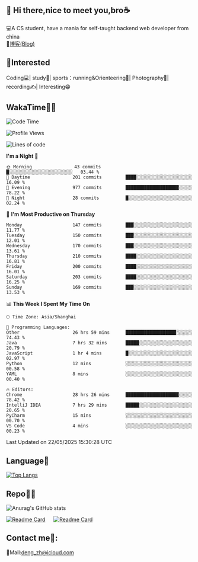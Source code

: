 👋 Hi there,nice to meet you,bro☕
---
💻A CS student, have a mania for self-taught backend web developer from china   
📌[博客(Blog)](https://github.com/HealUP/MyBlog)

 <!-- waka-box start -->
 <!-- waka-box end -->
 
🧲**Interested**
--
Coding💻| study📖| sports：running&Orienteering🏃‍| Photography📸| recording✍️| Interesting😁

WakaTime👨‍💻
---
<!--START_SECTION:waka-->
![Code Time](http://img.shields.io/badge/Code%20Time-3%2C043%20hrs%2043%20mins-blue)

![Profile Views](http://img.shields.io/badge/Profile%20Views-0-blue)

![Lines of code](https://img.shields.io/badge/From%20Hello%20World%20I%27ve%20Written-205.1%20thousand%20lines%20of%20code-blue)

**I'm a Night 🦉** 

```text
🌞 Morning                43 commits          █░░░░░░░░░░░░░░░░░░░░░░░░   03.44 % 
🌆 Daytime                201 commits         ████░░░░░░░░░░░░░░░░░░░░░   16.09 % 
🌃 Evening                977 commits         ████████████████████░░░░░   78.22 % 
🌙 Night                  28 commits          █░░░░░░░░░░░░░░░░░░░░░░░░   02.24 % 
```
📅 **I'm Most Productive on Thursday** 

```text
Monday                   147 commits         ███░░░░░░░░░░░░░░░░░░░░░░   11.77 % 
Tuesday                  150 commits         ███░░░░░░░░░░░░░░░░░░░░░░   12.01 % 
Wednesday                170 commits         ███░░░░░░░░░░░░░░░░░░░░░░   13.61 % 
Thursday                 210 commits         ████░░░░░░░░░░░░░░░░░░░░░   16.81 % 
Friday                   200 commits         ████░░░░░░░░░░░░░░░░░░░░░   16.01 % 
Saturday                 203 commits         ████░░░░░░░░░░░░░░░░░░░░░   16.25 % 
Sunday                   169 commits         ███░░░░░░░░░░░░░░░░░░░░░░   13.53 % 
```


📊 **This Week I Spent My Time On** 

```text
🕑︎ Time Zone: Asia/Shanghai

💬 Programming Languages: 
Other                    26 hrs 59 mins      ███████████████████░░░░░░   74.43 % 
Java                     7 hrs 32 mins       █████░░░░░░░░░░░░░░░░░░░░   20.79 % 
JavaScript               1 hr 4 mins         █░░░░░░░░░░░░░░░░░░░░░░░░   02.97 % 
Python                   12 mins             ░░░░░░░░░░░░░░░░░░░░░░░░░   00.58 % 
YAML                     8 mins              ░░░░░░░░░░░░░░░░░░░░░░░░░   00.40 % 

🔥 Editors: 
Chrome                   28 hrs 26 mins      ████████████████████░░░░░   78.42 % 
IntelliJ IDEA            7 hrs 29 mins       █████░░░░░░░░░░░░░░░░░░░░   20.65 % 
PyCharm                  15 mins             ░░░░░░░░░░░░░░░░░░░░░░░░░   00.70 % 
VS Code                  4 mins              ░░░░░░░░░░░░░░░░░░░░░░░░░   00.23 % 
```


 Last Updated on 22/05/2025 15:30:28 UTC
<!--END_SECTION:waka-->

Language🚀
---
[![Top Langs](https://github-readme-stats.vercel.app/api/top-langs/?username=HealUP&layout=compact&hide_border=true)](https://github.com/HealUP)

Repo🧑‍💻
---
![Anurag's GitHub stats](https://github-readme-stats.vercel.app/api?username=HealUP&count_private=true&show_icons=true&theme=gruvbox&hide_border=true) 

[![Readme Card](https://github-readme-stats.vercel.app/api/pin/?username=HealUP&repo=InternetEy&theme=transparent)](https://github.com/HealUP/InternetEy) &emsp;
[![Readme Card](https://github-readme-stats.vercel.app/api/pin/?username=HealUP&repo=CampusExperience&theme=transparent)](https://github.com/HealUP/CampusExperience)


Contact me📱:
---
📮Mail:deng_zh@icloud.com  
